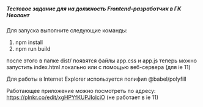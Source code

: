 ##### Тестовое задание для на должность Frontend-разработчик в ГК Неолант

Для запуска выполните следующие команды:
1. npm install
2. npm run build

после этого в папке dist/ появятся файлы app.css и app.js
теперь можно запустить index.html локально или с помощью веб-сервера (для ie 11)

Для работы в Internet Explorer используется полифил @babel/polyfill


Работающее приложение можно посмотреть по адресу: https://plnkr.co/edit/xgHPYfKUPJIolciO (не работает в ie 11)